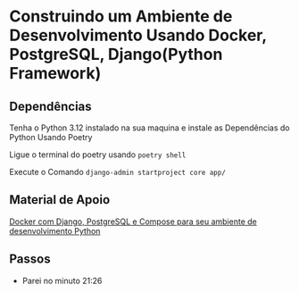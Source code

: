 # Construindo um Ambiente de Desenvolvimento Usando Docker, PostgreSQL, Django(Python Framework)

## Dependências

Tenha o Python 3.12 instalado na sua maquina e instale as Dependências do Python Usando Poetry

Ligue o terminal do poetry usando `poetry shell`

Execute o Comando `django-admin startproject core app/`

## Material de Apoio

[Docker com Django, PostgreSQL e Compose para seu ambiente de desenvolvimento Python](https://www.youtube.com/watch?v=UNiRHn2iusg)

## Passos

- Parei no minuto 21:26
